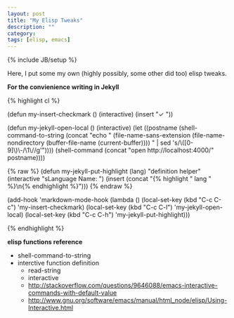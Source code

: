 ```yaml
---
layout: post
title: "My Elisp Tweaks"
description: ""
category: 
tags: [elisp, emacs]
---
```

{% include JB/setup %}

Here, I put some my own (highly possibly, some other did too) elisp tweaks.

**For the convienience writing in Jekyll**

{% highlight cl %}

(defun my-insert-checkmark ()
  (interactive)
  (insert "✓ "))

(defun my-jekyll-open-local ()
  (interactive)
  (let ((postname (shell-command-to-string (concat "echo "
						   (file-name-sans-extension (file-name-nondirectory (buffer-file-name (current-buffer))))
						   " | sed 's/\\([0-9]\\)\\-/\\1\\//g'"))))
    (shell-command (concat "open http://localhost:4000/" postname))))

{% raw %}
(defun my-jekyll-put-highlight (lang)
  "definition helper" 
  (interactive "sLanguage Name: ")
  (insert (concat "{% highlight " lang " %}\n{% endhighlight %}")))
{% endraw %}

(add-hook 'markdown-mode-hook 
	  (lambda ()
	    (local-set-key (kbd "C-c C-c") 'my-insert-checkmark)
	    (local-set-key (kbd "C-c C-l") 'my-jekyll-open-local)
	    (local-set-key (kbd "C-c C-h") 'my-jekyll-put-highlight)))

{% endhighlight %}


**elisp functions reference**

- shell-command-to-string
- interctive function definition
  - read-string
  - interactive
  - <http://stackoverflow.com/questions/9646088/emacs-interactive-commands-with-default-value>
  - <http://www.gnu.org/software/emacs/manual/html_node/elisp/Using-Interactive.html>

